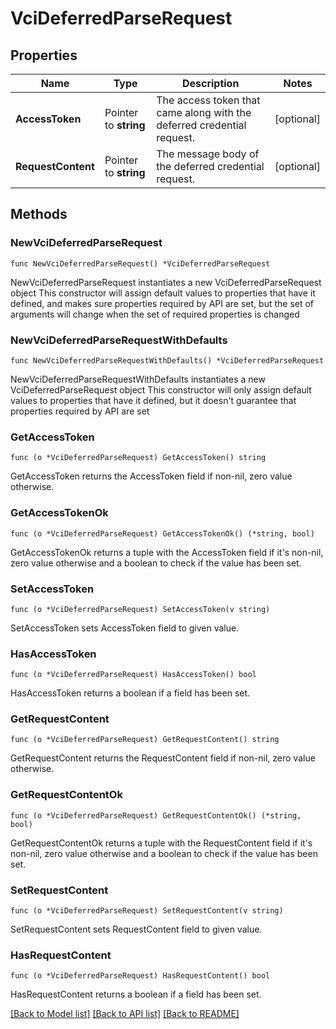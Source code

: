 # VciDeferredParseRequest

## Properties

Name | Type | Description | Notes
------------ | ------------- | ------------- | -------------
**AccessToken** | Pointer to **string** | The access token that came along with the deferred credential request. | [optional] 
**RequestContent** | Pointer to **string** | The message body of the deferred credential request. | [optional] 

## Methods

### NewVciDeferredParseRequest

`func NewVciDeferredParseRequest() *VciDeferredParseRequest`

NewVciDeferredParseRequest instantiates a new VciDeferredParseRequest object
This constructor will assign default values to properties that have it defined,
and makes sure properties required by API are set, but the set of arguments
will change when the set of required properties is changed

### NewVciDeferredParseRequestWithDefaults

`func NewVciDeferredParseRequestWithDefaults() *VciDeferredParseRequest`

NewVciDeferredParseRequestWithDefaults instantiates a new VciDeferredParseRequest object
This constructor will only assign default values to properties that have it defined,
but it doesn't guarantee that properties required by API are set

### GetAccessToken

`func (o *VciDeferredParseRequest) GetAccessToken() string`

GetAccessToken returns the AccessToken field if non-nil, zero value otherwise.

### GetAccessTokenOk

`func (o *VciDeferredParseRequest) GetAccessTokenOk() (*string, bool)`

GetAccessTokenOk returns a tuple with the AccessToken field if it's non-nil, zero value otherwise
and a boolean to check if the value has been set.

### SetAccessToken

`func (o *VciDeferredParseRequest) SetAccessToken(v string)`

SetAccessToken sets AccessToken field to given value.

### HasAccessToken

`func (o *VciDeferredParseRequest) HasAccessToken() bool`

HasAccessToken returns a boolean if a field has been set.

### GetRequestContent

`func (o *VciDeferredParseRequest) GetRequestContent() string`

GetRequestContent returns the RequestContent field if non-nil, zero value otherwise.

### GetRequestContentOk

`func (o *VciDeferredParseRequest) GetRequestContentOk() (*string, bool)`

GetRequestContentOk returns a tuple with the RequestContent field if it's non-nil, zero value otherwise
and a boolean to check if the value has been set.

### SetRequestContent

`func (o *VciDeferredParseRequest) SetRequestContent(v string)`

SetRequestContent sets RequestContent field to given value.

### HasRequestContent

`func (o *VciDeferredParseRequest) HasRequestContent() bool`

HasRequestContent returns a boolean if a field has been set.


[[Back to Model list]](../README.md#documentation-for-models) [[Back to API list]](../README.md#documentation-for-api-endpoints) [[Back to README]](../README.md)



